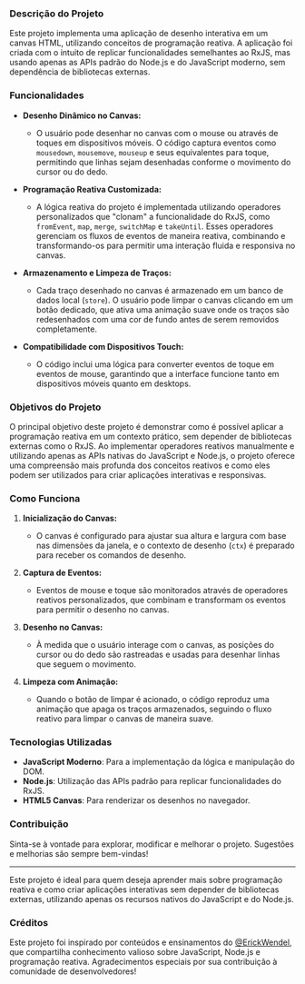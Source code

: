 ### Descrição do Projeto

Este projeto implementa uma aplicação de desenho interativa em um canvas HTML, utilizando conceitos de programação reativa. A aplicação foi criada com o intuito de replicar funcionalidades semelhantes ao RxJS, mas usando apenas as APIs padrão do Node.js e do JavaScript moderno, sem dependência de bibliotecas externas.

### Funcionalidades

- **Desenho Dinâmico no Canvas:**

  - O usuário pode desenhar no canvas com o mouse ou através de toques em dispositivos móveis. O código captura eventos como `mousedown`, `mousemove`, `mouseup` e seus equivalentes para toque, permitindo que linhas sejam desenhadas conforme o movimento do cursor ou do dedo.

- **Programação Reativa Customizada:**

  - A lógica reativa do projeto é implementada utilizando operadores personalizados que "clonam" a funcionalidade do RxJS, como `fromEvent`, `map`, `merge`, `switchMap` e `takeUntil`. Esses operadores gerenciam os fluxos de eventos de maneira reativa, combinando e transformando-os para permitir uma interação fluida e responsiva no canvas.

- **Armazenamento e Limpeza de Traços:**

  - Cada traço desenhado no canvas é armazenado em um banco de dados local (`store`). O usuário pode limpar o canvas clicando em um botão dedicado, que ativa uma animação suave onde os traços são redesenhados com uma cor de fundo antes de serem removidos completamente.

- **Compatibilidade com Dispositivos Touch:**
  - O código inclui uma lógica para converter eventos de toque em eventos de mouse, garantindo que a interface funcione tanto em dispositivos móveis quanto em desktops.

### Objetivos do Projeto

O principal objetivo deste projeto é demonstrar como é possível aplicar a programação reativa em um contexto prático, sem depender de bibliotecas externas como o RxJS. Ao implementar operadores reativos manualmente e utilizando apenas as APIs nativas do JavaScript e Node.js, o projeto oferece uma compreensão mais profunda dos conceitos reativos e como eles podem ser utilizados para criar aplicações interativas e responsivas.

### Como Funciona

1. **Inicialização do Canvas:**

   - O canvas é configurado para ajustar sua altura e largura com base nas dimensões da janela, e o contexto de desenho (`ctx`) é preparado para receber os comandos de desenho.

2. **Captura de Eventos:**

   - Eventos de mouse e toque são monitorados através de operadores reativos personalizados, que combinam e transformam os eventos para permitir o desenho no canvas.

3. **Desenho no Canvas:**

   - À medida que o usuário interage com o canvas, as posições do cursor ou do dedo são rastreadas e usadas para desenhar linhas que seguem o movimento.

4. **Limpeza com Animação:**
   - Quando o botão de limpar é acionado, o código reproduz uma animação que apaga os traços armazenados, seguindo o fluxo reativo para limpar o canvas de maneira suave.

### Tecnologias Utilizadas

- **JavaScript Moderno**: Para a implementação da lógica e manipulação do DOM.
- **Node.js**: Utilização das APIs padrão para replicar funcionalidades do RxJS.
- **HTML5 Canvas**: Para renderizar os desenhos no navegador.

### Contribuição

Sinta-se à vontade para explorar, modificar e melhorar o projeto. Sugestões e melhorias são sempre bem-vindas!

---

Este projeto é ideal para quem deseja aprender mais sobre programação reativa e como criar aplicações interativas sem depender de bibliotecas externas, utilizando apenas os recursos nativos do JavaScript e do Node.js.

### Créditos

Este projeto foi inspirado por conteúdos e ensinamentos do [@ErickWendel](https://github.com/ErickWendel), que compartilha conhecimento valioso sobre JavaScript, Node.js e programação reativa. Agradecimentos especiais por sua contribuição à comunidade de desenvolvedores!
